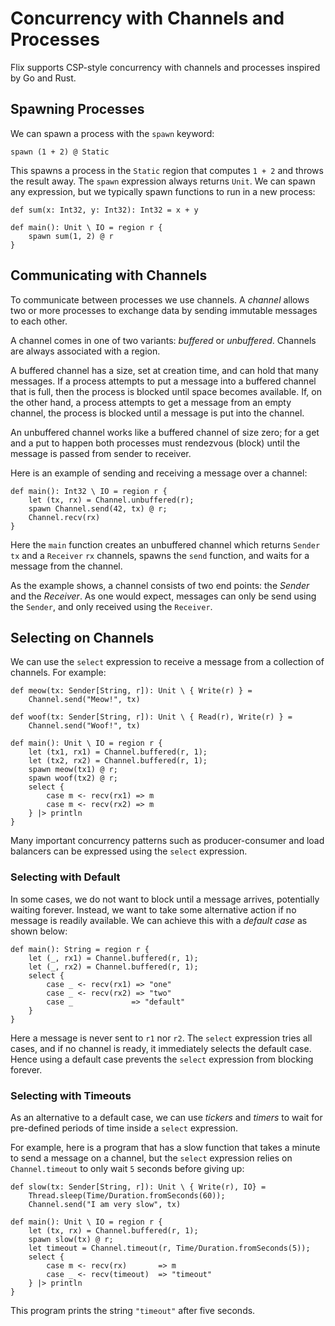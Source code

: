 # Concurrency with Channels and Processes

Flix supports CSP-style concurrency with channels and
processes inspired by Go and Rust.

## Spawning Processes

We can spawn a process with the `spawn` keyword:

```flix
spawn (1 + 2) @ Static
```

This spawns a process in the `Static` region that computes `1 + 2` and
throws the result away.
The `spawn` expression always returns `Unit`.
We can spawn any expression, but we typically spawn
functions to run in a new process:

```flix
def sum(x: Int32, y: Int32): Int32 = x + y

def main(): Unit \ IO = region r {
    spawn sum(1, 2) @ r
}
```

## Communicating with Channels

To communicate between processes we use channels.
A _channel_ allows two or more processes to exchange
data by sending immutable messages to each other.

A channel comes in one of two variants: _buffered_ or
_unbuffered_. Channels are always associated with a region.

A buffered channel has a size, set at creation time,
and can hold that many messages.
If a process attempts to put a message into a
buffered channel that is full, then the process is
blocked until space becomes available.
If, on the other hand, a process attempts to get a
message from an empty channel, the process is blocked
until a message is put into the channel.

An unbuffered channel works like a buffered channel
of size zero; for a get and a put to happen both
processes must rendezvous (block) until the message
is passed from sender to receiver.

Here is an example of sending and receiving a message
over a channel:

```flix
def main(): Int32 \ IO = region r {
    let (tx, rx) = Channel.unbuffered(r);
    spawn Channel.send(42, tx) @ r;
    Channel.recv(rx)
}
```

Here the `main` function creates an unbuffered
channel which returns `Sender` `tx` and a `Receiver` `rx` channels,
spawns the `send` function, and waits
for a message from the channel.

As the example shows, a channel consists of two end points:
the _Sender_ and the _Receiver_. As one would expect, 
messages can only be send using the `Sender`, and only 
received using the `Receiver`.

## Selecting on Channels

We can use the `select` expression to receive a
message from a collection of channels.
For example:

```flix
def meow(tx: Sender[String, r]): Unit \ { Write(r) } = 
    Channel.send("Meow!", tx)

def woof(tx: Sender[String, r]): Unit \ { Read(r), Write(r) } = 
    Channel.send("Woof!", tx)

def main(): Unit \ IO = region r {
    let (tx1, rx1) = Channel.buffered(r, 1);
    let (tx2, rx2) = Channel.buffered(r, 1);
    spawn meow(tx1) @ r;
    spawn woof(tx2) @ r;
    select {
        case m <- recv(rx1) => m
        case m <- recv(rx2) => m
    } |> println
}
```

Many important concurrency patterns such as
producer-consumer and load balancers can be expressed
using the `select` expression.

### Selecting with Default

In some cases, we do not want to block until a
message arrives, potentially waiting forever.
Instead, we want to take some alternative action if
no message is readily available.
We can achieve this with a _default case_ as shown
below:

```flix
def main(): String = region r {
    let (_, rx1) = Channel.buffered(r, 1);
    let (_, rx2) = Channel.buffered(r, 1);
    select {
        case _ <- recv(rx1) => "one"
        case _ <- recv(rx2) => "two"
        case _             => "default"
    }
}
```

Here a message is never sent to `r1` nor `r2`.
The `select` expression tries all cases, and if no
channel is ready, it immediately selects the default
case.
Hence using a default case prevents the `select`
expression from blocking forever.

### Selecting with Timeouts

As an alternative to a default case, we can use
_tickers_ and _timers_ to wait for pre-defined
periods of time inside a `select` expression.

For example, here is a program that has a slow
function that takes a minute to send a message on
a channel, but the `select` expression relies on
`Channel.timeout` to only wait `5` seconds before
giving up:

```flix
def slow(tx: Sender[String, r]): Unit \ { Write(r), IO} =
    Thread.sleep(Time/Duration.fromSeconds(60));
    Channel.send("I am very slow", tx)

def main(): Unit \ IO = region r {
    let (tx, rx) = Channel.buffered(r, 1);
    spawn slow(tx) @ r;
    let timeout = Channel.timeout(r, Time/Duration.fromSeconds(5));
    select {
        case m <- recv(rx)       => m
        case _ <- recv(timeout)  => "timeout"
    } |> println
}
```

This program prints the string `"timeout"` after five
seconds.

